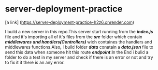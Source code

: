 # server-deployment-practice
[a link] (https://server-deployment-practice-h2z6.onrender.com)

I build a new server in this repo.This server start running from the ***index.js*** file and it's importing all of it's files from the ***src*** folder which contain ***middlewares and handlers(Controllers)*** wich containes the handlers and middlewares functions.Also, I build folder ***data*** conatain a ***data.json*** file to send this data when someone hit this route ***endpoint***.In the End i bulid a folder to do a test in my server and check if there is an error or not and try to fix it it there is an any error.
